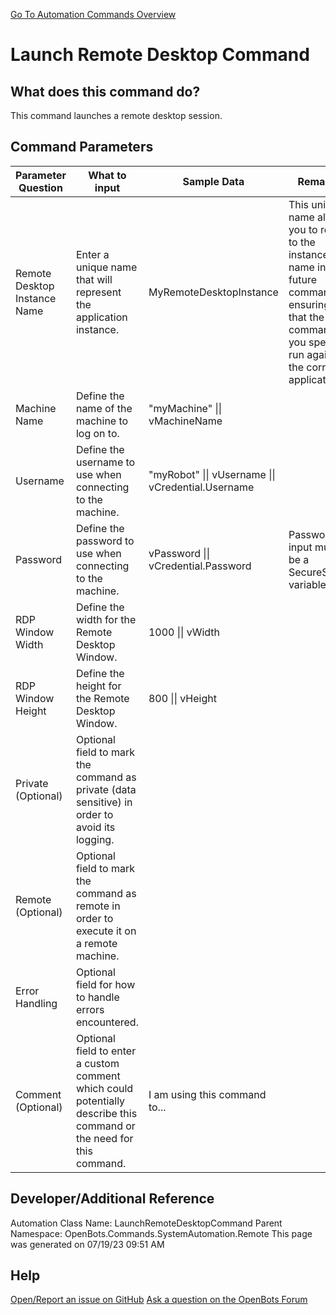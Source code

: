 <!--TITLE: Launch Remote Desktop Command -->
<!-- SUBTITLE: a command in the System Automation Commands\Remote group. -->
[Go To Automation Commands Overview](/automation-commands)


# Launch Remote Desktop Command


## What does this command do?
This command launches a remote desktop session.


## Command Parameters
| Parameter Question   	| What to input  	|  Sample Data 	| Remarks  	|
| ---                    | ---               | ---           | ---       |
|Remote Desktop Instance Name|Enter a unique name that will represent the application instance.|MyRemoteDesktopInstance|This unique name allows you to refer to the instance by name in future commands, ensuring that the commands you specify run against the correct application.|
|Machine Name|Define the name of the machine to log on to.|"myMachine" \|\| vMachineName||
|Username|Define the username to use when connecting to the machine.|"myRobot" \|\| vUsername \|\| vCredential.Username||
|Password|Define the password to use when connecting to the machine.|vPassword \|\| vCredential.Password|Password input must be a SecureString variable.|
|RDP Window Width|Define the width for the Remote Desktop Window.|1000 \|\| vWidth||
|RDP Window Height|Define the height for the Remote Desktop Window.|800 \|\| vHeight||
|Private (Optional)|Optional field to mark the command as private (data sensitive) in order to avoid its logging.|||
|Remote (Optional)|Optional field to mark the command as remote in order to execute it on a remote machine.|||
|Error Handling|Optional field for how to handle errors encountered.|||
|Comment (Optional)|Optional field to enter a custom comment which could potentially describe this command or the need for this command.|I am using this command to...||


## Developer/Additional Reference
Automation Class Name: LaunchRemoteDesktopCommand
Parent Namespace: OpenBots.Commands.SystemAutomation.Remote
This page was generated on 07/19/23 09:51 AM


## Help
[Open/Report an issue on GitHub](https://github.com/OpenBotsAI/OpenBots.Studio/issues/new)
[Ask a question on the OpenBots Forum](https://openbots.ai/forums/)
